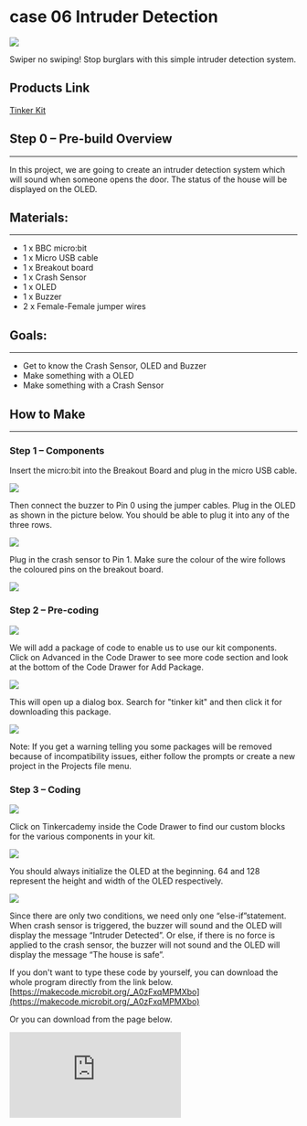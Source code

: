 # case 06 Intruder Detection

![](./images/RL8DL2M.png)

Swiper no swiping!
Stop burglars with this simple intruder detection system.

## Products Link

[Tinker Kit](https://www.elecfreaks.com/micro-bit-tinker-kit.html)

## Step 0 – Pre-build Overview
---

In this project, we are going to create an intruder detection system which will sound when someone opens the door. The status of the house will be displayed on the OLED.


## Materials:
---

- 1 x BBC micro:bit
- 1 x Micro USB cable
- 1 x Breakout board
- 1 x Crash Sensor
- 1 x OLED
- 1 x Buzzer
- 2 x Female-Female jumper wires


## Goals:
---

- Get to know the Crash Sensor, OLED and Buzzer
- Make something with a OLED
- Make something with a Crash Sensor


## How to Make
---

### Step 1 – Components

Insert the micro:bit into the Breakout Board and plug in the micro USB cable.

![](./images/cvJnbqE.jpg)

Then connect the buzzer to Pin 0 using the jumper cables. Plug in the OLED as shown in the picture below. You should be able to plug it into any of the three rows.

![](./images/3benydL.jpg)

Plug in the crash sensor to Pin 1. Make sure the colour of the wire follows the coloured pins on the breakout board.

![](./images/YvQkd81.jpg)


### Step 2 – Pre-coding

![](./images/qPgEmnW.jpg)

We will add a package of code to enable us to use our kit components. Click on Advanced in the Code Drawer to see more code section and look at the bottom of the Code Drawer for Add Package.

![](./images/IWhPZeP.png)

This will open up a dialog box. Search for "tinker kit" and then click it for downloading this package.

![](./images/b0vriWO.png)

Note: If you get a warning telling you some packages will be removed because of incompatibility issues, either follow the prompts or create a new project in the Projects file menu.


### Step 3 – Coding

![](./images/OKjXb0c.jpg)

Click on Tinkercademy inside the Code Drawer to find our custom blocks for the various components in your kit.

![](./images/UwHfSVv.jpg)

You should always initialize the OLED at the beginning. 64 and 128 represent the height and width of the OLED respectively.

![](./images/GIhLCLU.jpg)

Since there are only two conditions, we need only one “else-if”statement.
When crash sensor is triggered, the buzzer will sound and the OLED will display the message “Intruder Detected”. Or else, if there is no force is applied to the crash sensor, the buzzer will not sound and the OLED will display the message “The house is safe”.

If you don't want to type these code by yourself, you can download the whole program directly from the link below.   [https://makecode.microbit.org/_A0zFxqMPMXbo](https://makecode.microbit.org/_A0zFxqMPMXbo)

Or you can download from the page below.

<div
    style={{
        position: 'relative',
        paddingBottom: '60%',
        overflow: 'hidden',
    }}
>
    <iframe
        src="https://makecode.microbit.org/_A0zFxqMPMXbo"
        frameborder="0"
        sandbox="allow-popups allow-forms allow-scripts allow-same-origin"
        style={{
            position: 'absolute',
            width: '100%',
            height: '100%',
        }}
    />
</div>


### Step 4 – Success!

Success! You have created a intruder detector!
